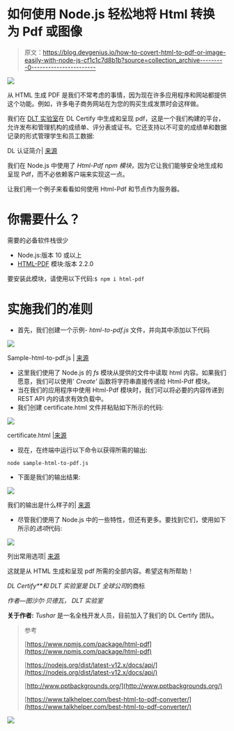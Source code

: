 # 如何使用 Node.js 轻松地将 Html 转换为 Pdf 或图像

> 原文：<https://blog.devgenius.io/how-to-covert-html-to-pdf-or-image-easily-with-node-js-cf1c1c7d8b1b?source=collection_archive---------0----------------------->

[![](img/e357e357d139bc84c3a6f126dd6d946f.png)](http://www.dltlabs.com)

从 HTML 生成 PDF 是我们不常考虑的事情，因为现在许多应用程序和网站都提供这个功能。例如，许多电子商务网站在为您的购买生成发票时会这样做。

我们在 [DLT 实验室](http://www.dltlabs.com)在 DL Certify 中生成和呈现 pdf，这是一个我们构建的平台，允许发布和管理机构的成绩单、评分表或证书。它还支持以不可变的成绩单和数据记录的形式管理学生和员工数据:

DL 认证简介| [来源](https://www.youtube.com/watch?v=mz1rLH2k-Ko)

我们在 Node.js 中使用了 *Html-Pdf* *npm 模块*，因为它让我们能够安全地生成和呈现 Pdf，而不必依赖客户端来实现这一点。

让我们用一个例子来看看如何使用 Html-Pdf 和节点作为服务器。

# 你需要什么？

需要的必备软件栈很少

*   Node.js:版本 10 或以上
*   [HTML-PDF](https://www.npmjs.com/package/html-pdf) 模块:版本 2.2.0

要安装此模块，请使用以下代码:`$ npm i html-pdf`

# 实施我们的准则

*   首先，我们创建一个示例- *html-to-pdf.js* 文件，并向其中添加以下代码

![](img/ef11a67ead8ccf6b8a58000d1914f8d5.png)

Sample-html-to-pdf.js | [来源](http://www.dltlabs.com)

*   这里我们使用了 Node.js 的 *fs* 模块从提供的文件中读取 html 内容。如果我们愿意，我们可以使用' *Create'* 函数将字符串直接传递给 Html-Pdf 模块。
*   当在我们的应用程序中使用 Html-Pdf 模块时，我们可以将必要的内容传递到 REST API 内的请求有效负载中。
*   我们创建 certificate.html 文件并粘贴如下所示的代码:

![](img/dbed6711af819c8e2dcf75f6e62f5a64.png)

certificate.html |[来源](http://www.dltlabs.com)

*   现在，在终端中运行以下命令以获得所需的输出:

`node sample-html-to-pdf.js`

*   下面是我们的输出结果:

![](img/3cf6849592fc0a8d30456b7976fd837a.png)

我们的输出是什么样子的| [来源](http://www.dltlabs.com)

*   尽管我们使用了 Node.js 中的一些特性，但还有更多。要找到它们，使用如下所示的*选项*代码:

![](img/7b0cfd0bdf10b53d030e4c97cc2f055f.png)

列出常用选项| [来源](http://www.dltlabs.com)

这就是从 HTML 生成和呈现 pdf 所需的全部内容。希望这有所帮助！

*DL Certify**和 DLT 实验室是 DLT 全球公司*的商标

*作者—图沙尔·贝德瓦，* *DLT 实验室*

**关于作者:** *Tushar* 是一名全栈开发人员，目前加入了我们的 DL Certify 团队。

> 参考
> 
> [https://www.npmjs.com/package/html-pdf](https://www.npmjs.com/package/html-pdf)
> 
> [https://nodejs.org/dist/latest-v12.x/docs/api/](https://nodejs.org/dist/latest-v12.x/docs/api/)
> 
> [http://www.pptbackgrounds.org/](http://www.pptbackgrounds.org/)
> 
> [https://www.talkhelper.com/best-html-to-pdf-converter/](https://www.talkhelper.com/best-html-to-pdf-converter/)

[![](img/5d4875bc9a9ff22bb8fd6aad63e3d4e5.png)](http://www.dltlabs.com)